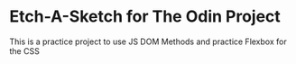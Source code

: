 # Etch-A-Sketch for The Odin Project
This is a practice project to use JS DOM Methods and practice Flexbox for the CSS
